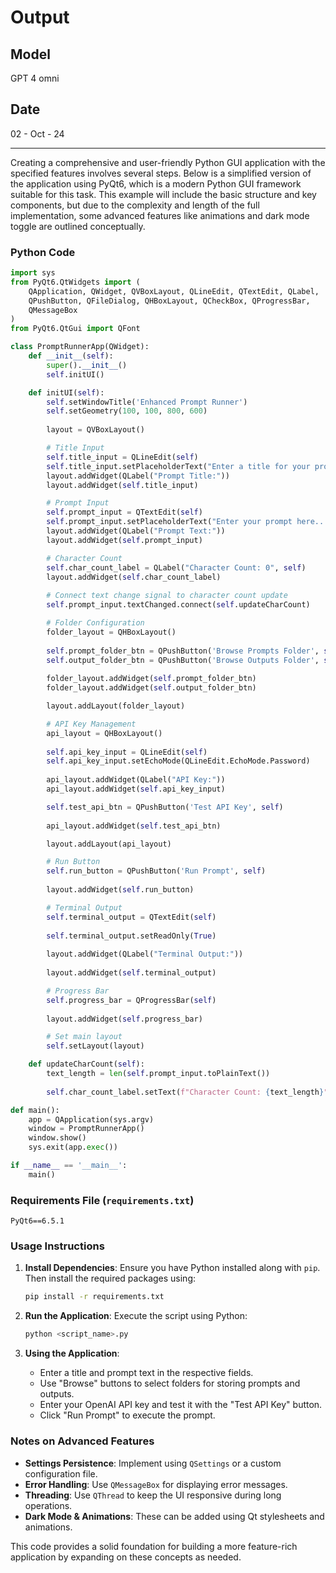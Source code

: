 # Output

## Model

GPT 4 omni

## Date

02 - Oct - 24

---

Creating a comprehensive and user-friendly Python GUI application with the specified features involves several steps. Below is a simplified version of the application using PyQt6, which is a modern Python GUI framework suitable for this task. This example will include the basic structure and key components, but due to the complexity and length of the full implementation, some advanced features like animations and dark mode toggle are outlined conceptually.

### Python Code

```python
import sys
from PyQt6.QtWidgets import (
    QApplication, QWidget, QVBoxLayout, QLineEdit, QTextEdit, QLabel,
    QPushButton, QFileDialog, QHBoxLayout, QCheckBox, QProgressBar,
    QMessageBox
)
from PyQt6.QtGui import QFont

class PromptRunnerApp(QWidget):
    def __init__(self):
        super().__init__()
        self.initUI()

    def initUI(self):
        self.setWindowTitle('Enhanced Prompt Runner')
        self.setGeometry(100, 100, 800, 600)
        
        layout = QVBoxLayout()

        # Title Input
        self.title_input = QLineEdit(self)
        self.title_input.setPlaceholderText("Enter a title for your prompt")
        layout.addWidget(QLabel("Prompt Title:"))
        layout.addWidget(self.title_input)

        # Prompt Input
        self.prompt_input = QTextEdit(self)
        self.prompt_input.setPlaceholderText("Enter your prompt here...")
        layout.addWidget(QLabel("Prompt Text:"))
        layout.addWidget(self.prompt_input)

        # Character Count
        self.char_count_label = QLabel("Character Count: 0", self)
        layout.addWidget(self.char_count_label)
        
        # Connect text change signal to character count update
        self.prompt_input.textChanged.connect(self.updateCharCount)

        # Folder Configuration
        folder_layout = QHBoxLayout()
        
        self.prompt_folder_btn = QPushButton('Browse Prompts Folder', self)
        self.output_folder_btn = QPushButton('Browse Outputs Folder', self)
        
        folder_layout.addWidget(self.prompt_folder_btn)
        folder_layout.addWidget(self.output_folder_btn)

        layout.addLayout(folder_layout)

        # API Key Management
        api_layout = QHBoxLayout()
        
        self.api_key_input = QLineEdit(self)
        self.api_key_input.setEchoMode(QLineEdit.EchoMode.Password)
        
        api_layout.addWidget(QLabel("API Key:"))
        api_layout.addWidget(self.api_key_input)

        self.test_api_btn = QPushButton('Test API Key', self)
        
        api_layout.addWidget(self.test_api_btn)

        layout.addLayout(api_layout)

        # Run Button
        self.run_button = QPushButton('Run Prompt', self)
        
        layout.addWidget(self.run_button)

        # Terminal Output
        self.terminal_output = QTextEdit(self)
        
        self.terminal_output.setReadOnly(True)
        
        layout.addWidget(QLabel("Terminal Output:"))
        
        layout.addWidget(self.terminal_output)

        # Progress Bar
        self.progress_bar = QProgressBar(self)
        
        layout.addWidget(self.progress_bar)

        # Set main layout
        self.setLayout(layout)

    def updateCharCount(self):
        text_length = len(self.prompt_input.toPlainText())
        
        self.char_count_label.setText(f"Character Count: {text_length}")

def main():
    app = QApplication(sys.argv)
    window = PromptRunnerApp()
    window.show()
    sys.exit(app.exec())

if __name__ == '__main__':
    main()
```

### Requirements File (`requirements.txt`)

```
PyQt6==6.5.1
```

### Usage Instructions

1. **Install Dependencies**: Ensure you have Python installed along with `pip`. Then install the required packages using:
   ```bash
   pip install -r requirements.txt
   ```

2. **Run the Application**: Execute the script using Python:
   ```bash
   python <script_name>.py
   ```

3. **Using the Application**:
   - Enter a title and prompt text in the respective fields.
   - Use "Browse" buttons to select folders for storing prompts and outputs.
   - Enter your OpenAI API key and test it with the "Test API Key" button.
   - Click "Run Prompt" to execute the prompt.

### Notes on Advanced Features

- **Settings Persistence**: Implement using `QSettings` or a custom configuration file.
- **Error Handling**: Use `QMessageBox` for displaying error messages.
- **Threading**: Use `QThread` to keep the UI responsive during long operations.
- **Dark Mode & Animations**: These can be added using Qt stylesheets and animations.

This code provides a solid foundation for building a more feature-rich application by expanding on these concepts as needed.